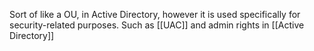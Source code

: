 Sort of like a OU, in Active Directory, however it is used specifically for security-related purposes. Such as [[UAC]] and admin rights in [[Active Directory]]